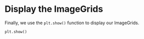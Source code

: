 # Display the ImageGrids

Finally, we use the `plt.show()` function to display our ImageGrids.

```python
plt.show()
```
